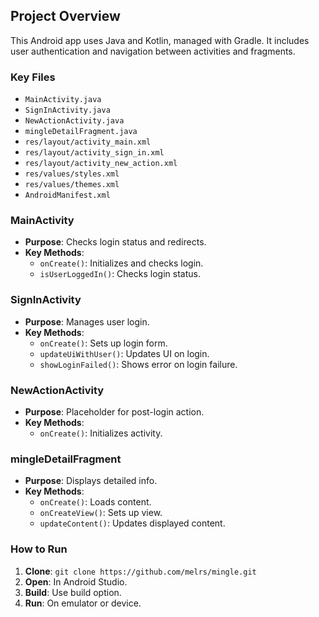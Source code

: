 ## Project Overview

This Android app uses Java and Kotlin, managed with Gradle. It includes user authentication and navigation between activities and fragments.

### Key Files

- `MainActivity.java`
- `SignInActivity.java`
- `NewActionActivity.java`
- `mingleDetailFragment.java`
- `res/layout/activity_main.xml`
- `res/layout/activity_sign_in.xml`
- `res/layout/activity_new_action.xml`
- `res/values/styles.xml`
- `res/values/themes.xml`
- `AndroidManifest.xml`

### MainActivity

- **Purpose**: Checks login status and redirects.
- **Key Methods**:
  - `onCreate()`: Initializes and checks login.
  - `isUserLoggedIn()`: Checks login status.

### SignInActivity

- **Purpose**: Manages user login.
- **Key Methods**:
  - `onCreate()`: Sets up login form.
  - `updateUiWithUser()`: Updates UI on login.
  - `showLoginFailed()`: Shows error on login failure.

### NewActionActivity

- **Purpose**: Placeholder for post-login action.
- **Key Methods**:
  - `onCreate()`: Initializes activity.

### mingleDetailFragment

- **Purpose**: Displays detailed info.
- **Key Methods**:
  - `onCreate()`: Loads content.
  - `onCreateView()`: Sets up view.
  - `updateContent()`: Updates displayed content.

### How to Run

1. **Clone**: `git clone https://github.com/melrs/mingle.git`
2. **Open**: In Android Studio.
3. **Build**: Use build option.
4. **Run**: On emulator or device.
